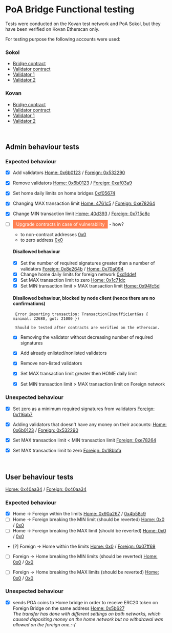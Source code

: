 # PoA Bridge Functional testing

Tests were conducted on the Kovan test network and PoA Sokol, but they have been verified on Kovan Etherscan only. 

For testing purpose the following accounts were used:

### Sokol
- [Bridge contract](https://sokol-explorer.poa.network/account/0xad3ccd040d968af2fa983413d3c8aadd9a6f1c9a)
- [Validator contract](https://sokol-explorer.poa.network/account/0x5F5fB0A1C6e1c95346Eca1771732Db1fD149525B)
- [Validator 1](https://sokol-explorer.poa.network/account/0x6b1454ea62aa394c98bb63ed6ec8a491ba144a60)
- [Validator 2](https://sokol-explorer.poa.network/account/0x8bcb705c12164ef39d6202cc38059a91603e6872)


### Kovan

- [Bridge contract](htpps://kovan.etherscan.io/0x7Ea07cd462eF0d5B51F85d12f232e6BbF646A016)
- [Validator contract](htpps://kovan.etherscan.io/0xad3ccd040d968af2fA983413D3c8aADd9a6F1c9a)
- [Validator 1](htpps://kovan.etherscan.io/0x6b1454ea62aa394c98bb63ed6ec8a491ba144a60)
- [Validator 2](htpps://kovan.etherscan.io/0x8bcb705c12164ef39d6202cc38059a91603e6872)


<br>


## Admin behaviour tests

### Expected behaviour

 - [x] Add validators [Home: 0x6b0123](https://sokol.poaexplorer.com/txid/search/0x6b0123736631c34d0a0b1849284d96e79653015e6d240ea61bbcb39d7654b184) / [Foreign: 0x532290](https://kovan.etherscan.io/tx/0x532290af87e310e96bffc86cfae9530eb0d2bf9a5fdce0594ba2fea3a28bbef5)
 - [x] Remove validators [Home: 0x6b0123](https://sokol.poaexplorer.com/txid/search/0x6b0123736631c34d0a0b1849284d96e79653015e6d240ea61bbcb39d7654b184) / [Foreign: 0xaf03a9](https://kovan.etherscan.io/tx/0xaf03a93221c8f16fd398370a0889f741e979089ebcd7982f2bdf5f8179f91679)
 - [x] Set home daily limits on home bridges [0xf05674](sokol.poaexplorer.com/txid/search/0xf0567473d72489d7f3cc6f33cbd14e65985dbb14ae12d3656d1bc80754f7c176)
 - [X] Changing MAX transaction limit [Home: 4761c5](https://sokol.poaexplorer.com/txid/search/4761c5ea1ccd5ecf0297000621421e8d1da841f8844b241a1013c5e0c0d320a4) / [Foreign: 0xe78264](https://kovan.etherscan.io/address/0xe7826480a1ac9ac907ab68b958cea9e6d4baed8c0157870cf391d3ccfaaa0e44)
 - [x] Change MIN transaction limit [Home: 40d393](https://sokol.poaexplorer.com/txid/search/40d39314ad761a271dbfe2becdae8081ea73c397fe1b7a4b316b5fda587ecc0d) / [Foreign: 0x715c8c](https://kovan.etherscan.io/tx/715c8cb9d7acb8fb463087648b2079cbb55a5763f53f83b74e58c1c40c12c85c)
 	
 - [ ] <span style="background: coral; padding: 5px 10px; color: white">Upgrade contracts in case of vulnerability</span> - how?
	- to non-contract addresses [0x0](https://kovan.etherscan.io/tx/) 
	- to zero address [0x0](https://kovan.etherscan.io/tx/) 

	#### Disallowed behaviour

	 - [x] Set the number of required signatures greater than a number of validators [Foreign: 0x8e264b](https://kovan.etherscan.io/tx/0x8e264b88a53ce7e6553e5ff0a29691b11cc5d2e9581edb20cf467c89457bee14) / [Home: 0x70a094](https://sokol.poaexplorer.com/txid/search/70a0941cf60557b62faccd87e23391270992a8221a79c19b027c4e11e754d621)
	 - [x] Change home daily limits for foreign network [0xd1ddef](https://kovan.etherscan.io/tx/0xd1ddefe8b60f69cb8ec96739666776c3fbb560d625db841715b41aebe340bf80)
	 - [x] Set MAX transaction limit to zero [Home: 0x1c71dc](https://sokol.poaexplorer.com/txid/search/1c71dc00002be0b21861d6c7756945c92308f41d268c191bd765934d5f6a325b) 
	 - [x] Set MIN transaction limit > MAX transaction limit [Home: 0x94fc5d](https://sokol.poaexplorer.com/txid/search/94fc5d80d9e6a9d26a1ef274ea609805516f5e51f7a49fd0593ccb797c4cc163) 
 
	#### Disallowed behaviour, blocked by node client (hence there are no confirmations)

		Error importing transaction: Transaction(InsufficientGas { minimal: 22680, got: 21000 })
		
		Should be tested after contracts are verified on the etherscan.

	 - [x] Removing the validator without decreasing number of required signatures
	 - [x] Add already enlisted/nonlisted validators
	 - [x] Remove non-listed validators <br>
	 - [x] Set MAX transaction limit greater then HOME daily limit
	 - [x] Set MIN transaction limit > MAX transaction limit on Foreign network


### Unexpected behaviour 

 - [x] Set zero as a minimum required signatures from validators [Foreign: 0x116ab7](https://kovan.etherscan.io/tx/0x116ab76466e2291906793aa343de5e594e2c67c22fe9b4d4ef37e0a25bf21a5d)
 - [x] Adding validators that doesn't have any money on their accounts: [Home: 0x6b0123](https://sokol.poaexplorer.com/txid/search/0x6b0123736631c34d0a0b1849284d96e79653015e6d240ea61bbcb39d7654b184) / [Foreign: 0x532290](https://kovan.etherscan.io/tx/0x532290af87e310e96bffc86cfae9530eb0d2bf9a5fdce0594ba2fea3a28bbef5)
 - [x] Set MAX transaction limit < MIN transaction limit [Foreign: 0xe78264](https://kovan.etherscan.io/address/0xe7826480a1ac9ac907ab68b958cea9e6d4baed8c0157870cf391d3ccfaaa0e44)
 - [x] Set MAX transaction limit to zero [Foreign: 0x18bbfa](https://kovan.etherscan.io/address/18bbfad09962bffa862ee14732d1b1bc91bda0bb0c5adb16b2085ec34d39fe9b)
	

<br>

## User behaviour tests
[Home: 0x40aa34](https://sokol.poaexplorer.com/txid/search/0x40aa34fb35ef0804a41c2b4be7d3e3d65c7f6d5c) 
 / [Foreign: 0x40aa34](https://kovan.etherscan.io/address/0x40aa34fb35ef0804a41c2b4be7d3e3d65c7f6d5c) 

### Expected behaviour

 - [x] Home -> Foreign within the limits [Home: 0x90a267](https://sokol.poaexplorer.com/txid/search/0x90a2670bf44615fcf72eac1100f06d95af24cb73099636112089c4fcddb601db) / [0x4b58c9](https://kovan.etherscan.io/tx/0x4b58c9ab4f9d721a043474e3737b56ffc5850da039e3c10f93efae95962413d9)
 - [ ] Home -> Foreign breaking the MIN limit (should be reverted) [Home: 0x0](https://sokol.poaexplorer.com/txid/search/) / [0x0](https://kovan.etherscan.io/tx/)
 - [ ] Home -> Foreign breaking the MAX limit (should be reverted) [Home: 0x0](https://sokol.poaexplorer.com/txid/search/) / [0x0](https://kovan.etherscan.io/tx/)
 - [?] Foreign -> Home within the limits [Home: 0x0](https://sokol.poaexplorer.com/txid/search/) / [Foreign: 0x07ff69](https://kovan.etherscan.io/tx/0x07ff69ce3b16ec13e5501dab74cb406c98dc8ba6921b8b98a07dd801be2049db)
 - [ ] Foreign -> Home breaking the MIN limits (should be reverted) [Home: 0x0](https://sokol.poaexplorer.com/txid/search/) / [0x0](https://kovan.etherscan.io/tx/)
 - [ ] Foreign -> Home breaking the MAX limits (should be reverted) [Home: 0x0](https://sokol.poaexplorer.com/txid/search/) / [0x0](https://kovan.etherscan.io/tx/)



### Unexpected behaviour

 - [x] sends POA coins to Home bridge in order to receive ERC20 token on Foreign Bridge on the same address [Home: 0x5b627](https://sokol.poaexplorer.com/txid/search/0x5b627ab31d1d517bf41f2ba5ec091c88f4c30fdd742756842d7548a826460561)
<br>*The transfer has done with different settings on both networks, which caused depositing money on the home network but no withdrawal was allowed on the foreign one.:-(*


<br>
